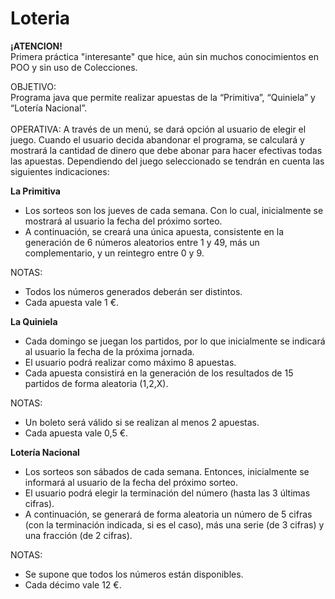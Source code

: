 # Loteria

<strong>¡ATENCION!</strong><br>
Primera práctica "interesante" que hice, aún sin muchos conocimientos en POO y sin uso de Colecciones.


OBJETIVO: <br>
Programa java que permite realizar apuestas de la
“Primitiva”, “Quiniela” y “Lotería Nacional”. <br><br>
OPERATIVA: A través de un menú, se dará opción al usuario de
elegir el juego. Cuando el usuario decida abandonar el programa,
se calculará y mostrará la cantidad de dinero que debe abonar
para hacer efectivas todas las apuestas.
Dependiendo del juego seleccionado se tendrán en cuenta las
siguientes indicaciones: <br>

<strong>La Primitiva</strong> <br>
- Los sorteos son los jueves de cada semana. Con lo cual, inicialmente se mostrará al
usuario la fecha del próximo sorteo. <br>
- A continuación, se creará una única apuesta, consistente en la generación de 6
números aleatorios entre 1 y 49, más un complementario, y un reintegro entre 0 y 9. <br>

NOTAS: <br>
- Todos los números generados deberán ser distintos.<br>
- Cada apuesta vale 1 €.<br>

<strong>La Quiniela</strong> <br>

- Cada domingo se juegan los partidos, por lo que inicialmente se indicará al usuario la
fecha de la próxima jornada. <br>
- El usuario podrá realizar como máximo 8 apuestas.<br>
- Cada apuesta consistirá en la generación de los resultados de 15 partidos de forma
aleatoria (1,2,X). <br>

NOTAS:<br>
- Un boleto será válido si se realizan al menos 2 apuestas.<br>
- Cada apuesta vale 0,5 €.<br>

<strong>Lotería Nacional</strong> <br>
- Los sorteos son sábados de cada semana. Entonces, inicialmente se informará al
usuario de la fecha del próximo sorteo. <br>
- El usuario podrá elegir la terminación del número (hasta las 3 últimas cifras). <br>
- A continuación, se generará de forma aleatoria un número de 5 cifras (con la
terminación indicada, si es el caso), más una serie (de 3 cifras) y una fracción (de 2
cifras). <br>

NOTAS:
- Se supone que todos los números están disponibles. <br>
- Cada décimo vale 12 €. <br>

